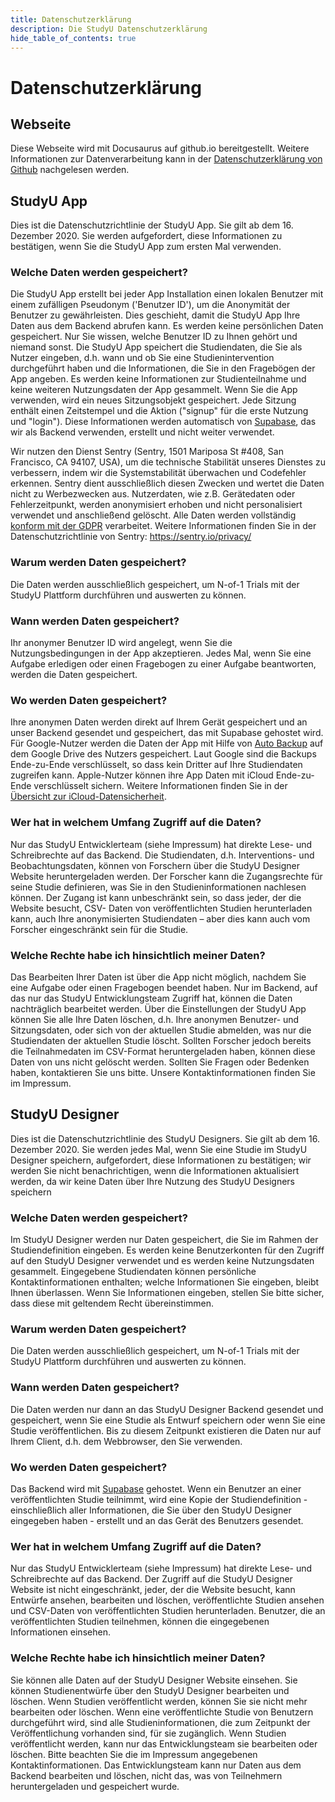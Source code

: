 ```yaml
---
title: Datenschutzerklärung
description: Die StudyU Datenschutzerklärung
hide_table_of_contents: true
---
```


# Datenschutzerklärung

## Webseite

Diese Webseite wird mit Docusaurus auf github.io bereitgestellt. Weitere Informationen zur Datenverarbeitung kann in der [Datenschutzerklärung von Github](https://docs.github.com/en/site-policy/privacy-policies/github-privacy-statement) nachgelesen werden.

## StudyU App

Dies ist die Datenschutzrichtlinie der StudyU App. Sie gilt ab dem 16. Dezember 2020. Sie
werden aufgefordert, diese Informationen zu bestätigen, wenn Sie die StudyU App zum ersten
Mal verwenden.
### Welche Daten werden gespeichert?
Die StudyU App erstellt bei jeder App Installation einen lokalen Benutzer mit einem zufälligen
Pseudonym ('Benutzer ID'), um die Anonymität der Benutzer zu gewährleisten. Dies
geschieht, damit die StudyU App Ihre Daten aus dem Backend abrufen kann. Es werden keine
persönlichen Daten gespeichert. Nur Sie wissen, welche Benutzer ID zu Ihnen gehört und
niemand sonst. Die StudyU App speichert die Studiendaten, die Sie als Nutzer eingeben, d.h.
wann und ob Sie eine Studienintervention durchgeführt haben und die Informationen, die Sie
in den Fragebögen der App angeben. Es werden keine Informationen zur Studienteilnahme
und keine weiteren Nutzungsdaten der App gesammelt. Wenn Sie die App verwenden, wird
ein neues Sitzungsobjekt gespeichert. Jede Sitzung enthält einen Zeitstempel und die Aktion
("signup" für die erste Nutzung und "login"). Diese Informationen werden automatisch von
[Supabase](https://supabase.io), das wir als Backend verwenden, erstellt und nicht weiter verwendet.

Wir nutzen den Dienst Sentry (Sentry, 1501 Mariposa St #408, San Francisco, CA 94107, USA), um die technische Stabilität unseres Dienstes zu verbessern, indem wir die Systemstabilität überwachen und Codefehler erkennen. Sentry dient ausschließlich diesen Zwecken und wertet die Daten nicht zu Werbezwecken aus. Nutzerdaten, wie z.B. Gerätedaten oder Fehlerzeitpunkt, werden anonymisiert erhoben und nicht personalisiert verwendet und anschließend gelöscht. Alle Daten werden vollständig [konform mit der GDPR](https://sentry.io/legal/dpa/) verarbeitet. Weitere Informationen finden Sie in der Datenschutzrichtlinie von Sentry: https://sentry.io/privacy/
### Warum werden Daten gespeichert?
Die Daten werden ausschließlich gespeichert, um N-of-1 Trials mit der StudyU Plattform
durchführen und auswerten zu können.
### Wann werden Daten gespeichert?
Ihr anonymer Benutzer ID wird angelegt, wenn Sie die Nutzungsbedingungen in der App
akzeptieren. Jedes Mal, wenn Sie eine Aufgabe erledigen oder einen Fragebogen zu einer
Aufgabe beantworten, werden die Daten gespeichert.
### Wo werden Daten gespeichert?
Ihre anonymen Daten werden direkt auf Ihrem Gerät gespeichert und an unser Backend
gesendet und gespeichert, das mit Supabase gehostet wird. Für Google-Nutzer werden die Daten der App mit Hilfe von [Auto Backup](https://developer.android.com/guide/topics/data/autobackup) auf dem Google Drive des Nutzers gespeichert. Laut Google sind die Backups Ende-zu-Ende verschlüsselt, so dass kein Dritter auf Ihre Studiendaten zugreifen kann. Apple-Nutzer können ihre App Daten mit iCloud Ende-zu-Ende verschlüsselt sichern. Weitere Informationen finden Sie in der [Übersicht zur iCloud-Datensicherheit](https://support.apple.com/en-us/HT202303).
### Wer hat in welchem Umfang Zugriff auf die Daten?
Nur das StudyU Entwicklerteam (siehe Impressum) hat direkte Lese- und Schreibrechte auf
das Backend. Die Studiendaten, d.h. Interventions- und Beobachtungsdaten, können von
Forschern über die StudyU Designer Website heruntergeladen werden. Der Forscher kann
die Zugangsrechte für seine Studie definieren, was Sie in den Studieninformationen nachlesen
können. Der Zugang ist kann unbeschränkt sein, so dass jeder, der die Website besucht, CSV-
Daten von veröffentlichten Studien herunterladen kann, auch Ihre anonymisierten
Studiendaten – aber dies kann auch vom Forscher eingeschränkt sein für die Studie.
### Welche Rechte habe ich hinsichtlich meiner Daten?
Das Bearbeiten Ihrer Daten ist über die App nicht möglich, nachdem Sie eine Aufgabe oder
einen Fragebogen beendet haben. Nur im Backend, auf das nur das StudyU
Entwicklungsteam Zugriff hat, können die Daten nachträglich bearbeitet werden. Über die
Einstellungen der StudyU App können Sie alle Ihre Daten löschen, d.h. Ihre anonymen
Benutzer- und Sitzungsdaten, oder sich von der aktuellen Studie abmelden, was nur die
Studiendaten der aktuellen Studie löscht. Sollten Forscher jedoch bereits die Teilnahmedaten
im CSV-Format heruntergeladen haben, können diese Daten von uns nicht gelöscht werden.
Sollten Sie Fragen oder Bedenken haben, kontaktieren Sie uns bitte. Unsere
Kontaktinformationen finden Sie im Impressum.


## StudyU Designer
Dies ist die Datenschutzrichtlinie des StudyU Designers. Sie gilt ab dem 16. Dezember 2020.
Sie werden jedes Mal, wenn Sie eine Studie im StudyU Designer speichern, aufgefordert,
diese Informationen zu bestätigen; wir werden Sie nicht benachrichtigen, wenn die
Informationen aktualisiert werden, da wir keine Daten über Ihre Nutzung des StudyU
Designers speichern

### Welche Daten werden gespeichert?
Im StudyU Designer werden nur Daten gespeichert, die Sie im Rahmen der Studiendefinition
eingeben. Es werden keine Benutzerkonten für den Zugriff auf den StudyU Designer
verwendet und es werden keine Nutzungsdaten gesammelt. Eingegebene Studiendaten
können persönliche Kontaktinformationen enthalten; welche Informationen Sie eingeben,
bleibt Ihnen überlassen. Wenn Sie Informationen eingeben, stellen Sie bitte sicher, dass diese
mit geltendem Recht übereinstimmen.
### Warum werden Daten gespeichert?
Die Daten werden ausschließlich gespeichert, um N-of-1 Trials mit der StudyU Plattform
durchführen und auswerten zu können.
### Wann werden Daten gespeichert?
Die Daten werden nur dann an das StudyU Designer Backend gesendet und gespeichert,
wenn Sie eine Studie als Entwurf speichern oder wenn Sie eine Studie veröffentlichen. Bis zu
diesem Zeitpunkt existieren die Daten nur auf Ihrem Client, d.h. dem Webbrowser, den Sie
verwenden.
### Wo werden Daten gespeichert?
Das Backend wird mit [Supabase](https://supabase.io) gehostet. Wenn ein Benutzer an einer veröffentlichten
Studie teilnimmt, wird eine Kopie der Studiendefinition - einschließlich aller Informationen, die
Sie über den StudyU Designer eingegeben haben - erstellt und an das Gerät des Benutzers
gesendet.
### Wer hat in welchem Umfang Zugriff auf die Daten?
Nur das StudyU Entwicklerteam (siehe Impressum) hat direkte Lese- und Schreibrechte auf
das Backend. Der Zugriff auf die StudyU Designer Website ist nicht eingeschränkt, jeder, der
die Website besucht, kann Entwürfe ansehen, bearbeiten und löschen, veröffentlichte Studien
ansehen und CSV-Daten von veröffentlichten Studien herunterladen. Benutzer, die an
veröffentlichten Studien teilnehmen, können die eingegebenen Informationen einsehen.
### Welche Rechte habe ich hinsichtlich meiner Daten?
Sie können alle Daten auf der StudyU Designer Website einsehen. Sie können
Studienentwürfe über den StudyU Designer bearbeiten und löschen. Wenn Studien
veröffentlicht werden, können Sie sie nicht mehr bearbeiten oder löschen. Wenn eine
veröffentlichte Studie von Benutzern durchgeführt wird, sind alle Studieninformationen, die
zum Zeitpunkt der Veröffentlichung vorhanden sind, für sie zugänglich. Wenn Studien
veröffentlicht werden, kann nur das Entwicklungsteam sie bearbeiten oder löschen. Bitte
beachten Sie die im Impressum angegebenen Kontaktinformationen. Das Entwicklungsteam
kann nur Daten aus dem Backend bearbeiten und löschen, nicht das, was von Teilnehmern
heruntergeladen und gespeichert wurde.
